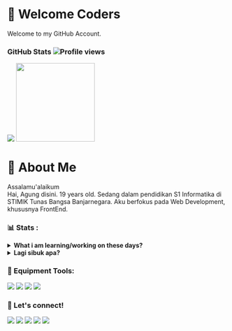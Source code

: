 # 🚦 Welcome Coders
Welcome to my GitHub Account.

### GitHub Stats ![Profile views](https://gpvc.arturio.dev/prazzdev)
<img src="https://github-readme-stats.vercel.app/api?username=prazzdev&hide=contribs,prs&show_icons=true&hide_border=true&title_color=000" />
<img src="https://github-readme-stats.vercel.app/api/top-langs/?username=prazzdev&layout=compact" height=180 />

# 👤 About Me
Assalamu'alaikum <br>
Hai, Agung disini. 19 years old. Sedang dalam pendidikan S1 Informatika di STIMIK Tunas Bangsa Banjarnegara. Aku berfokus pada Web Development, khususnya FrontEnd.

### 📊 Stats :
<details>
 <summary><strong>What i am learning/working on these days?</strong></summary>
   - 🔭 I’m currently working for PRAZZDEV </br>
   - 🌱 I’m currently learning PHP, JavaScript and all about Web Development </br>
   - 🤨 Interesting with Android Development. Kotlin, like it. <br>
   - 💬 Ask me about anything.</br>
   - 📫 How to reach me: <a href="mailto:prazzid31@gmail.com">Email me!</a> </br>
 </summary>
</details>
<details>
 <summary><strong>Lagi sibuk apa?</strong></summary>
    - 🛠️ Bikin perpustakaan online berbasis web (<a href="http://perpustusa.rf.gd" target="blank">Perpustusa</a>) [⚙️On Proccess]<br>
    - 🛠️ Bikin website lirik sholawat (start akhir juli atau awal agustus)
</details>

### 🧰 Equipment Tools:
<p>
    <img src="https://img.shields.io/badge/Windows-OS-blue?&logo=windows&logoColor=blue" />
    <img src="https://img.shields.io/badge/Visual%20Studio%20Code-IDE-blue?&logo=visual-studio-code&logoColor=blue" />
    <img src="https://img.shields.io/badge/Sublime%20Text-Text%20Editor-orange?&logo=sublime-text&logoColor=orange" />
    <img src="https://img.shields.io/badge/XAMPP-Web%20Server%20Tools-orange?&logo=xampp&logoColor=orange" />
</p>


### 📱 Let's connect!
<p>
    <a href="https://prazzdev.rf.gd" target="blank"><img src="https://img.shields.io/badge/Website-PRAZZDEV-green" /></a>
    <a href="https://linkedin.com/agungpraz31" target="blank"><img src="https://img.shields.io/badge/Agung_Prasetyo-30302f?style=flat&logo=linkedin" /></a>
    <a href="https://facebook.com/prazzdev" target="blank"><img src="https://img.shields.io/badge/Agung_Prasetyo-30302f?style=flat&logo=facebook" /></a>
    <a href="https://telegram.org/agungpraz31" target="blank"><img src="https://img.shields.io/badge/@agungpraz31-30302f?style=flat&logo=telegram" /></a>
    <a href="https://facebook.com/prazzdevwa.me/6282144424079" target="blank"><img src="https://img.shields.io/badge/Agung_Prasetyo-30302f?style=flat&logo=whatsapp" /></a>
</p>
